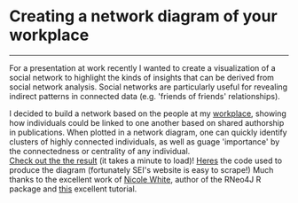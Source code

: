 # Creating a network diagram of your workplace
---
For a presentation at work recently I wanted to create a visualization of a social network to highlight the kinds of insights that can be derived from social network analysis. Social networks are particularly useful for revealing indirect patterns in connected data (e.g. 'friends of friends' relationships).  

I decided to build a network based on the people at my [workplace](http://www.sei-international.org), showing how individuals could be linked to one another based on shared authorship in publications.  When plotted in a network diagram, one can quickly identify clusters of highly connected individuals, as well as guage 'importance' by the connectedness or centrality of any individual.  
[Check out the the result](http://fickse.github.io/graph_demo/sei_network.html) (it takes a minute to load)!
[Heres](sei.R) the code used to produce the diagram (fortunately SEI's website is easy to scrape!)
Much thanks to the excellent work of [Nicole White](https://nicolewhite.github.io/), author of the RNeo4J R package and [this](https://neo4j.com/blog/visualize-graph-with-rneo4j/) excellent tutorial.
